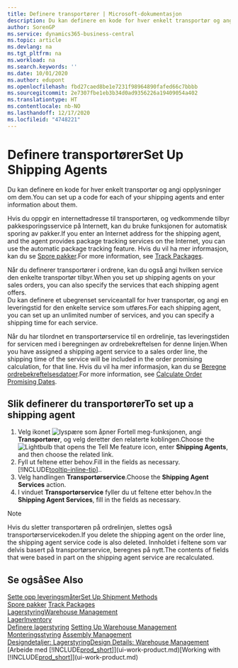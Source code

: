 ```yaml
---
title: Definere transportører | Microsoft-dokumentasjon
description: Du kan definere en kode for hver enkelt transportør og angi opplysninger om dem.
author: SorenGP
ms.service: dynamics365-business-central
ms.topic: article
ms.devlang: na
ms.tgt_pltfrm: na
ms.workload: na
ms.search.keywords: ''
ms.date: 10/01/2020
ms.author: edupont
ms.openlocfilehash: fbd27caed8be1e7231f98964890fafed66c7bbbb
ms.sourcegitcommit: 2e7307fbe1eb3b34d0ad9356226a19409054a402
ms.translationtype: HT
ms.contentlocale: nb-NO
ms.lasthandoff: 12/17/2020
ms.locfileid: "4748221"
---
```

# <a name="set-up-shipping-agents"></a><span data-ttu-id="485e4-103">Definere transportører</span><span class="sxs-lookup"><span data-stu-id="485e4-103">Set Up Shipping Agents</span></span>
<span data-ttu-id="485e4-104">Du kan definere en kode for hver enkelt transportør og angi opplysninger om dem.</span><span class="sxs-lookup"><span data-stu-id="485e4-104">You can set up a code for each of your shipping agents and enter information about them.</span></span>  

<span data-ttu-id="485e4-105">Hvis du oppgir en internettadresse til transportøren, og vedkommende tilbyr pakkesporingsservice på Internett, kan du bruke funksjonen for automatisk sporing av pakker.</span><span class="sxs-lookup"><span data-stu-id="485e4-105">If you enter an Internet address for the shipping agent, and the agent provides package tracking services on the Internet, you can use the automatic package tracking feature.</span></span> <span data-ttu-id="485e4-106">Hvis du vil ha mer informasjon, kan du se [Spore pakker](sales-how-track-packages.md).</span><span class="sxs-lookup"><span data-stu-id="485e4-106">For more information, see [Track Packages](sales-how-track-packages.md).</span></span>

<span data-ttu-id="485e4-107">Når du definerer transportører i ordrene, kan du også angi hvilken service den enkelte transportør tilbyr.</span><span class="sxs-lookup"><span data-stu-id="485e4-107">When you set up shipping agents on your sales orders, you can also specify the services that each shipping agent offers.</span></span>  
<span data-ttu-id="485e4-108">Du kan definere et ubegrenset serviceantall for hver transportør, og angi en leveringstid for den enkelte service som utføres.</span><span class="sxs-lookup"><span data-stu-id="485e4-108">For each shipping agent, you can set up an unlimited number of services, and you can specify a shipping time for each service.</span></span>  

<span data-ttu-id="485e4-109">Når du har tilordnet en transportørservice til en ordrelinje, tas leveringstiden for servicen med i beregningen av ordrebekreftelsen for denne linjen.</span><span class="sxs-lookup"><span data-stu-id="485e4-109">When you have assigned a shipping agent service to a sales order line, the shipping time of the service will be included in the order promising calculation, for that line.</span></span> <span data-ttu-id="485e4-110">Hvis du vil ha mer informasjon, kan du se [Beregne ordrebekreftelsesdatoer](sales-how-to-calculate-order-promising-dates.md).</span><span class="sxs-lookup"><span data-stu-id="485e4-110">For more information, see [Calculate Order Promising Dates](sales-how-to-calculate-order-promising-dates.md).</span></span>

## <a name="to-set-up-a-shipping-agent"></a><span data-ttu-id="485e4-111">Slik definerer du transportører</span><span class="sxs-lookup"><span data-stu-id="485e4-111">To set up a shipping agent</span></span>  
1.  <span data-ttu-id="485e4-112">Velg ikonet ![lyspære som åpner Fortell meg-funksjonen](media/ui-search/search_small.png "Fortell hva du vil gjøre"), angi **Transportører**, og velg deretter den relaterte koblingen.</span><span class="sxs-lookup"><span data-stu-id="485e4-112">Choose the ![Lightbulb that opens the Tell Me feature](media/ui-search/search_small.png "Tell me what you want to do") icon, enter **Shipping Agents**, and then choose the related link.</span></span>  
2.  <span data-ttu-id="485e4-113">Fyll ut feltene etter behov.</span><span class="sxs-lookup"><span data-stu-id="485e4-113">Fill in the fields as necessary.</span></span> [!INCLUDE[tooltip-inline-tip](includes/tooltip-inline-tip_md.md)]<span data-ttu-id="485e4-114">.</span><span class="sxs-lookup"><span data-stu-id="485e4-114">.</span></span>  
3.  <span data-ttu-id="485e4-115">Velg handlingen **Transportørservice**.</span><span class="sxs-lookup"><span data-stu-id="485e4-115">Choose the **Shipping Agent Services** action.</span></span>
4. <span data-ttu-id="485e4-116">I vinduet **Transportørservice** fyller du ut feltene etter behov.</span><span class="sxs-lookup"><span data-stu-id="485e4-116">In the **Shipping Agent Services**, fill in the fields as necessary.</span></span>

> [!NOTE]  
>  <span data-ttu-id="485e4-117">Hvis du sletter transportøren på ordrelinjen, slettes også transportørservicekoden.</span><span class="sxs-lookup"><span data-stu-id="485e4-117">If you delete the shipping agent on the order line, the shipping agent service code is also deleted.</span></span> <span data-ttu-id="485e4-118">Innholdet i feltene som var delvis basert på transportørservice, beregnes på nytt.</span><span class="sxs-lookup"><span data-stu-id="485e4-118">The contents of fields that were based in part on the shipping agent service are recalculated.</span></span>  

## <a name="see-also"></a><span data-ttu-id="485e4-119">Se også</span><span class="sxs-lookup"><span data-stu-id="485e4-119">See Also</span></span>
[<span data-ttu-id="485e4-120">Sette opp leveringsmåter</span><span class="sxs-lookup"><span data-stu-id="485e4-120">Set Up Shipment Methods</span></span>](sales-how-set-up-shipment-methods.md)  
<span data-ttu-id="485e4-121">[Spore pakker](sales-how-track-packages.md)  </span><span class="sxs-lookup"><span data-stu-id="485e4-121">[Track Packages](sales-how-track-packages.md)  </span></span>  
[<span data-ttu-id="485e4-122">Lagerstyring</span><span class="sxs-lookup"><span data-stu-id="485e4-122">Warehouse Management</span></span>](warehouse-manage-warehouse.md)  
[<span data-ttu-id="485e4-123">Lager</span><span class="sxs-lookup"><span data-stu-id="485e4-123">Inventory</span></span>](inventory-manage-inventory.md)  
<span data-ttu-id="485e4-124">[Definere lagerstyring](warehouse-setup-warehouse.md)   </span><span class="sxs-lookup"><span data-stu-id="485e4-124">[Setting Up Warehouse Management](warehouse-setup-warehouse.md)   </span></span>  
<span data-ttu-id="485e4-125">[Monteringsstyring](assembly-assemble-items.md)  </span><span class="sxs-lookup"><span data-stu-id="485e4-125">[Assembly Management](assembly-assemble-items.md)  </span></span>  
[<span data-ttu-id="485e4-126">Designdetaljer: Lagerstyring</span><span class="sxs-lookup"><span data-stu-id="485e4-126">Design Details: Warehouse Management</span></span>](design-details-warehouse-management.md)  
<span data-ttu-id="485e4-127">[Arbeide med [!INCLUDE[prod_short](includes/prod_short.md)]](ui-work-product.md)</span><span class="sxs-lookup"><span data-stu-id="485e4-127">[Working with [!INCLUDE[prod_short](includes/prod_short.md)]](ui-work-product.md)</span></span>  

